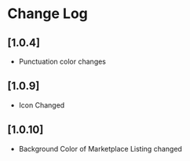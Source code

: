 # Change Log

## [1.0.4]

- Punctuation color changes

## [1.0.9]

- Icon Changed

## [1.0.10]

- Background Color of Marketplace Listing changed
